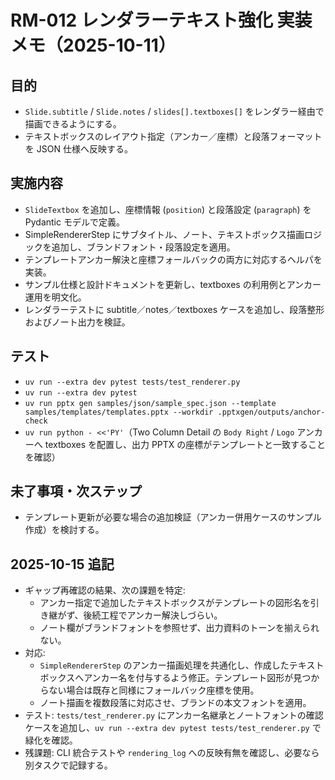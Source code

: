 # RM-012 レンダラーテキスト強化 実装メモ（2025-10-11）

## 目的
- `Slide.subtitle` / `Slide.notes` / `slides[].textboxes[]` をレンダラー経由で描画できるようにする。
- テキストボックスのレイアウト指定（アンカー／座標）と段落フォーマットを JSON 仕様へ反映する。

## 実施内容
- `SlideTextbox` を追加し、座標情報 (`position`) と段落設定 (`paragraph`) を Pydantic モデルで定義。
- SimpleRendererStep にサブタイトル、ノート、テキストボックス描画ロジックを追加し、ブランドフォント・段落設定を適用。
- テンプレートアンカー解決と座標フォールバックの両方に対応するヘルパを実装。
- サンプル仕様と設計ドキュメントを更新し、textboxes の利用例とアンカー運用を明文化。
- レンダラーテストに subtitle／notes／textboxes ケースを追加し、段落整形およびノート出力を検証。

## テスト
- `uv run --extra dev pytest tests/test_renderer.py`
- `uv run --extra dev pytest`
- `uv run pptx gen samples/json/sample_spec.json --template samples/templates/templates.pptx --workdir .pptxgen/outputs/anchor-check`
- `uv run python - <<'PY'`（Two Column Detail の `Body Right` / `Logo` アンカーへ textboxes を配置し、出力 PPTX の座標がテンプレートと一致することを確認）

## 未了事項・次ステップ
- テンプレート更新が必要な場合の追加検証（アンカー併用ケースのサンプル作成）を検討する。

## 2025-10-15 追記
- ギャップ再確認の結果、次の課題を特定:
  - アンカー指定で追加したテキストボックスがテンプレートの図形名を引き継がず、後続工程でアンカー解決しづらい。
  - ノート欄がブランドフォントを参照せず、出力資料のトーンを揃えられない。
- 対応:
  - `SimpleRendererStep` のアンカー描画処理を共通化し、作成したテキストボックスへアンカー名を付与するよう修正。テンプレート図形が見つからない場合は既存と同様にフォールバック座標を使用。
  - ノート描画を複数段落に対応させ、ブランドの本文フォントを適用。
- テスト: `tests/test_renderer.py` にアンカー名継承とノートフォントの確認ケースを追加し、`uv run --extra dev pytest tests/test_renderer.py` で緑化を確認。
- 残課題: CLI 統合テストや `rendering_log` への反映有無を確認し、必要なら別タスクで記録する。
